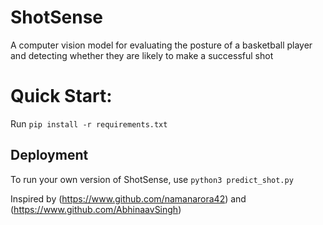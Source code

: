 # ShotSense

A computer vision model for evaluating the posture of a basketball player and detecting whether they are likely to make a successful shot

# Quick Start:
Run ```pip install -r requirements.txt```

## Deployment 
To run your own version of ShotSense, use `python3 predict_shot.py`

Inspired by (https://www.github.com/namanarora42) and (https://www.github.com/AbhinaavSingh)

